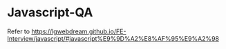 # Javascript-QA
Refer to https://lgwebdream.github.io/FE-Interview/javascript/#javascript%E9%9D%A2%E8%AF%95%E9%A2%98